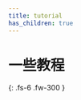 ```yaml
---
title: tutorial
has_children: true
---
```

# 一些教程

{: .fs-6 .fw-300 }
<script type="text/javascript" src="https://amazingkenneth.github.io/admin/work.js"></script>